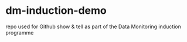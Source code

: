 # dm-induction-demo
repo used for Github show &amp; tell as part of the Data Monitoring induction programme
